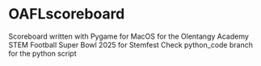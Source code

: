 # OAFLscoreboard
Scoreboard written with Pygame for MacOS for the Olentangy Academy STEM Football Super Bowl 2025 for Stemfest
Check python_code branch for the python script
